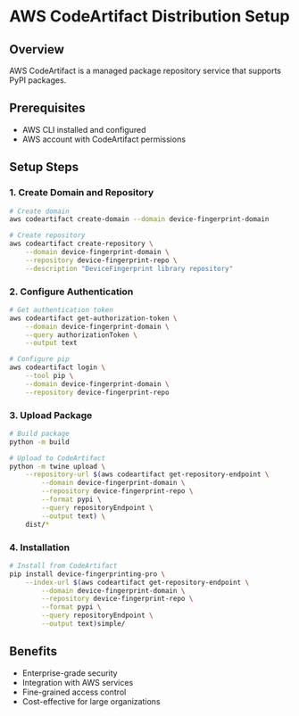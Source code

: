 # AWS CodeArtifact Distribution Setup

## Overview
AWS CodeArtifact is a managed package repository service that supports PyPI packages.

## Prerequisites
- AWS CLI installed and configured
- AWS account with CodeArtifact permissions

## Setup Steps

### 1. Create Domain and Repository
```bash
# Create domain
aws codeartifact create-domain --domain device-fingerprint-domain

# Create repository
aws codeartifact create-repository \
    --domain device-fingerprint-domain \
    --repository device-fingerprint-repo \
    --description "DeviceFingerprint library repository"
```

### 2. Configure Authentication
```bash
# Get authentication token
aws codeartifact get-authorization-token \
    --domain device-fingerprint-domain \
    --query authorizationToken \
    --output text

# Configure pip
aws codeartifact login \
    --tool pip \
    --domain device-fingerprint-domain \
    --repository device-fingerprint-repo
```

### 3. Upload Package
```bash
# Build package
python -m build

# Upload to CodeArtifact
python -m twine upload \
    --repository-url $(aws codeartifact get-repository-endpoint \
        --domain device-fingerprint-domain \
        --repository device-fingerprint-repo \
        --format pypi \
        --query repositoryEndpoint \
        --output text) \
    dist/*
```

### 4. Installation
```bash
# Install from CodeArtifact
pip install device-fingerprinting-pro \
    --index-url $(aws codeartifact get-repository-endpoint \
        --domain device-fingerprint-domain \
        --repository device-fingerprint-repo \
        --format pypi \
        --query repositoryEndpoint \
        --output text)simple/
```

## Benefits
- Enterprise-grade security
- Integration with AWS services
- Fine-grained access control
- Cost-effective for large organizations
